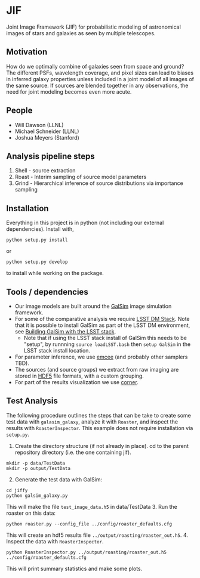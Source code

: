 # JIF
Joint Image Framework (JIF) for probabilistic modeling of astronomical images of stars and galaxies as seen by multiple telescopes.

## Motivation

How do we optimally combine of galaxies seen from space and ground? The different PSFs, wavelength coverage,
and pixel sizes can lead to biases in inferred galaxy properties unless included in a joint model
of all images of the same source. If sources are blended together in any observations, the need for
joint modeling becomes even more acute.

## People

- Will Dawson (LLNL)
- Michael Schneider (LLNL)
- Joshua Meyers (Stanford)

## Analysis pipeline steps

1. Shell - source extraction
2. Roast - Interim sampling of source model parameters
3. Grind - Hierarchical inference of source distributions via importance sampling

## Installation

Everything in this project is in python (not including our external dependencies).
Install with,

    python setup.py install

or

    python setup.py develop

to install while working on the package.

## Tools / dependencies

- Our image models are built around the [GalSim](https://github.com/GalSim-developers/GalSim/wiki) image simulation framework.
- For some of the comparative analysis we require [LSST DM Stack](https://confluence.lsstcorp.org/display/LSWUG/LSST+Software+User+Guide). Note that it is possible to install GalSim as part of the LSST DM environment, see [Building GalSim with the LSST stack](https://github.com/GalSim-developers/GalSim/wiki/Building-GalSim-with-the-LSST-stack).
  - Note that if using the LSST stack install of GalSim this needs to be "setup", by runnning `source loadLSST.bash` then `setup GalSim` in the LSST stack install location.  
- For parameter inference, we use [emcee](http://dan.iel.fm/emcee/current/) (and probably other samplers TBD).
- The sources (and source groups) we extract from raw imaging are stored in [HDF5](http://www.hdfgroup.org/HDF5/) file formats, with a custom grouping.
- For part of the results visualization we use [corner](https://github.com/dfm/corner.py).

## Test Analysis

The following procedure outlines the steps that can be take to create some test data with `galasim_galaxy`, analyze it with `Roaster`, and inspect the results with `RoasterInspector`. This example does not require installation via `setup.py`.

1. Create the directory structure (if not already in place). cd to the parent repository directory (i.e. the one containing jif).

  ```
  mkdir -p data/TestData
  mkdir -p output/TestData
  ```
2. Generate the test data with GalSim:

  ```
  cd jiffy
  python galsim_galaxy.py
  ```
  This will make the file `test_image_data.h5` in data/TestData
3. Run the roaster on this data:

  ```
  python roaster.py --config_file ../config/roaster_defaults.cfg
  ```
  This will create an hdf5 results file `../output/roasting/roaster_out.h5`.
4. Inspect the data with `RoasterInspector`. 

  ```
  python RoasterInspector.py ../output/roasting/roaster_out.h5 ../config/roaster_defaults.cfg
  ```
  This will print summary statistics and make some plots.
